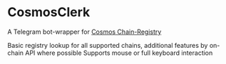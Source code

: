 # CosmosClerk
A Telegram bot-wrapper for [Cosmos Chain-Registry](https://github.com/cosmos/chain-registry)

Basic registry lookup for all supported chains, additional features by on-chain API where possible
Supports mouse or full keyboard interaction

